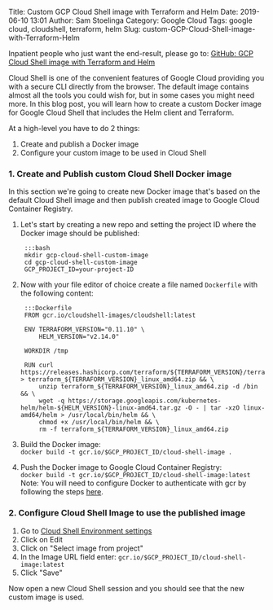 Title: Custom GCP Cloud Shell image with Terraform and Helm
Date: 2019-06-10 13:01
Author: Sam Stoelinga
Category: Google Cloud
Tags: google cloud, cloudshell, terraform, helm
Slug: custom-GCP-Cloud-Shell-image-with-Terraform-Helm

Inpatient people who just want the end-result, please go to:
[GitHub: GCP Cloud Shell image with Terraform and Helm](https://github.com/samos123/gcp-terraform-cloud-shell)

Cloud Shell is one of the convenient features of Google Cloud providing
you with a secure CLI directly from the browser. The default image contains
almost all the tools you could wish for, but in some cases you might need
more. In this blog post, you will learn how to create a custom Docker image
for Google Cloud Shell that includes the Helm client and Terraform.

At a high-level you have to do 2 things:

1. Create and publish a Docker image
2. Configure your custom image to be used in Cloud Shell

### 1. Create and Publish custom Cloud Shell Docker image
In this section we're going to create new Docker image that's based on the
default Cloud Shell image and then publish created image to Google Cloud
Container Registry.

1. Let's start by creating a new repo and setting the project ID where the Docker image should be published:

        :::bash
        mkdir gcp-cloud-shell-custom-image
        cd gcp-cloud-shell-custom-image
        GCP_PROJECT_ID=your-project-ID

2. Now with your file editor of choice create a file named `Dockerfile` with the
following content:

        :::Dockerfile
        FROM gcr.io/cloudshell-images/cloudshell:latest
        
        ENV TERRAFORM_VERSION="0.11.10" \
            HELM_VERSION="v2.14.0"
        
        WORKDIR /tmp
        
        RUN curl https://releases.hashicorp.com/terraform/${TERRAFORM_VERSION}/terraform_${TERRAFORM_VERSION}_linux_amd64.zip > terraform_${TERRAFORM_VERSION}_linux_amd64.zip && \
            unzip terraform_${TERRAFORM_VERSION}_linux_amd64.zip -d /bin && \
            wget -q https://storage.googleapis.com/kubernetes-helm/helm-${HELM_VERSION}-linux-amd64.tar.gz -O - | tar -xzO linux-amd64/helm > /usr/local/bin/helm && \
            chmod +x /usr/local/bin/helm && \
            rm -f terraform_${TERRAFORM_VERSION}_linux_amd64.zip

3. Build the Docker image:  
`docker build -t gcr.io/$GCP_PROJECT_ID/cloud-shell-image .`
4. Push the Docker image to Google Cloud Container Registry:  
`docker build -t gcr.io/$GCP_PROJECT_ID/cloud-shell-image:latest`  
Note: You will need to configure Docker to authenticate with gcr by following
the steps [here](https://cloud.google.com/container-registry/docs/pushing-and-pulling).

### 2. Configure Cloud Shell Image to use the published image
1. Go to [Cloud Shell Environment settings](https://console.cloud.google.com/cloudshell/environment/view)
2. Click on Edit
3. Click on "Select image from project"
4. In the Image URL field enter: `gcr.io/$GCP_PROJECT_ID/cloud-shell-image:latest`
5. Click "Save"

Now open a new Cloud Shell session and you should see that the new custom image is used.
